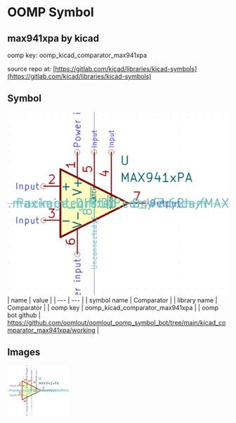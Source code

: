 # OOMP Symbol  
## max941xpa  by kicad  
  
oomp key: oomp_kicad_comparator_max941xpa  
  
source repo at: [https://gitlab.com/kicad/libraries/kicad-symbols](https://gitlab.com/kicad/libraries/kicad-symbols)  
## Symbol  
  
[![working.png](working_600.png)](working.png)  
| name | value | 
| --- | --- | 
| symbol name | Comparator | 
| library name | Comparator | 
| oomp key | oomp_kicad_comparator_max941xpa | 
| oomp bot github | https://github.com/oomlout/oomlout_oomp_symbol_bot/tree/main/kicad_comparator_max941xpa/working | 
## Images  
  
[![working.png](working_140.png)](working.png)  
